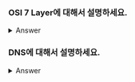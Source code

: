 ### OSI 7 Layer에 대해서 설명하세요.

<details>
   <summary> Answer </summary>
<br />
   송신호스트에서 수신호스트로 데이터를 전송할 때,
   송신호스트는 수신호스트가 열려있는지 확인하고, 호스트의 ip주소에 도달하기 위한 경로를 찾고, 데이터에 오류가 있는지 확인한 후 이상이 없으면 전기신호로 데이터를 전송한다.
   이 과정에서 전송하려는 데이터 패킷에 헤더가 겹겹이 쌓이고 수신하는 쪽은 역순으로 패킷에 쌓여있는 헤더를 디캡슐레이션 하여 원래의 데이터를 수신받는다. 
   이렇게 네트워크 통신이 일어나는 과정을 7개의 계층으로 나누어 설명한 것을 OSI 7 Layer라고 한다.   
</details>

### DNS에 대해서 설명하세요.

<details>
   <summary> Answer </summary>
<br />
   호출하려는 도메인의 이름을 ip주소로 바꿔주는 시스템
   혹은 ip주소를 도메인 이름으로 바꿔주는 시스템

</details>
